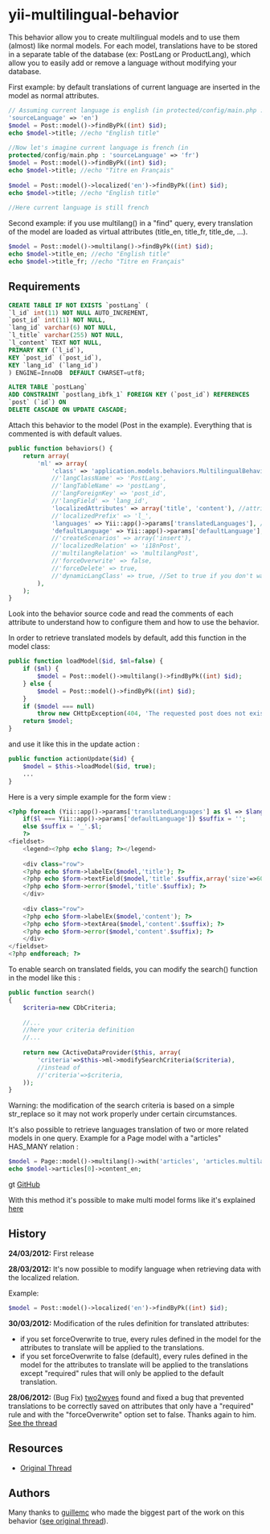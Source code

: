 yii-multilingual-behavior
=========================

This behavior allow you to create multilingual models and to use them
(almost) like normal models. For each model, translations have to be
stored in a separate table of the database (ex: PostLang or
ProductLang), which allow you to easily add or remove a language without
modifying your database.

First example: by default translations of current language are inserted
in the model as normal attributes.

```php
// Assuming current language is english (in protected/config/main.php :
'sourceLanguage' => 'en')
$model = Post::model()->findByPk((int) $id);
echo $model->title; //echo "English title"
 
//Now let's imagine current language is french (in
protected/config/main.php : 'sourceLanguage' => 'fr')
$model = Post::model()->findByPk((int) $id);
echo $model->title; //echo "Titre en Français"
 
$model = Post::model()->localized('en')->findByPk((int) $id);
echo $model->title; //echo "English title"
 
//Here current language is still french
```

Second example: if you use multilang() in a "find" query, every
translation of the model are loaded as virtual attributes (title_en,
title_fr, title_de, ...).

```php
$model = Post::model()->multilang()->findByPk((int) $id);
echo $model->title_en; //echo "English title"
echo $model->title_fr; //echo "Titre en Français"
```

Requirements
------------


```sql
CREATE TABLE IF NOT EXISTS `postLang` (
`l_id` int(11) NOT NULL AUTO_INCREMENT,
`post_id` int(11) NOT NULL,
`lang_id` varchar(6) NOT NULL,
`l_title` varchar(255) NOT NULL,
`l_content` TEXT NOT NULL,
PRIMARY KEY (`l_id`),
KEY `post_id` (`post_id`),
KEY `lang_id` (`lang_id`)
) ENGINE=InnoDB  DEFAULT CHARSET=utf8;

ALTER TABLE `postLang`
ADD CONSTRAINT `postlang_ibfk_1` FOREIGN KEY (`post_id`) REFERENCES
`post` (`id`) ON
DELETE CASCADE ON UPDATE CASCADE;
```

Attach this behavior to the model (Post in the example). Everything that
is commented is with default values.




```php
public function behaviors() {
    return array(
        'ml' => array(
            'class' => 'application.models.behaviors.MultilingualBehavior',
            //'langClassName' => 'PostLang',
            //'langTableName' => 'postLang',
            //'langForeignKey' => 'post_id',
            //'langField' => 'lang_id',
            'localizedAttributes' => array('title', 'content'), //attributes of the model to be translated
            //'localizedPrefix' => 'l_',
            'languages' => Yii::app()->params['translatedLanguages'], // array of your translated languages. Example : array('fr' => 'Français', 'en' => 'English')
            'defaultLanguage' => Yii::app()->params['defaultLanguage'], //your main language. Example : 'fr'
            //'createScenarios' => array('insert'),
            //'localizedRelation' => 'i18nPost',
            //'multilangRelation' => 'multilangPost',
            //'forceOverwrite' => false,
            //'forceDelete' => true, 
            //'dynamicLangClass' => true, //Set to true if you don't want to create a 'PostLang.php' in your models folder
        ),
    );
}
```




Look into the behavior source code and read the comments of each
attribute to understand how to configure them and how to use the
behavior.

In order to retrieve translated models by default, add this function in
the model class:


```php
public function loadModel($id, $ml=false) {
    if ($ml) {
        $model = Post::model()->multilang()->findByPk((int) $id);
    } else {
        $model = Post::model()->findByPk((int) $id);
    }
    if ($model === null)
        throw new CHttpException(404, 'The requested post does not exist.');
    return $model;
}
```


and use it like this in the update action :



```php
public function actionUpdate($id) {
    $model = $this->loadModel($id, true);
    ...
}
```

Here is a very simple example for the form view : 


```php
<?php foreach (Yii::app()->params['translatedLanguages'] as $l => $lang) :
    if($l === Yii::app()->params['defaultLanguage']) $suffix = '';
    else $suffix = '_'.$l;
    ?>
<fieldset>
    <legend><?php echo $lang; ?></legend>
 
    <div class="row">
    <?php echo $form->labelEx($model,'title'); ?>
    <?php echo $form->textField($model,'title'.$suffix,array('size'=>60,'maxlength'=>255)); ?>
    <?php echo $form->error($model,'title'.$suffix); ?>
    </div>
 
    <div class="row">
    <?php echo $form->labelEx($model,'content'); ?>
    <?php echo $form->textArea($model,'content'.$suffix); ?>
    <?php echo $form->error($model,'content'.$suffix); ?>
    </div>
</fieldset>
<?php endforeach; ?>
```


To enable search on translated fields, you can modify the search()
function in the model like this :


```php
public function search()
{
    $criteria=new CDbCriteria;
 
    //...
    //here your criteria definition
    //...
 
    return new CActiveDataProvider($this, array(
        'criteria'=>$this->ml->modifySearchCriteria($criteria),
        //instead of
        //'criteria'=>$criteria,
    ));
}
```

Warning: the modification of the search criteria is based on a simple
str_replace so it may not work properly under certain circumstances.

It's also possible to retrieve languages translation of two or more
related models in one query. Example for a Page model with a "articles"
HAS_MANY relation : 


```php
$model = Page::model()->multilang()->with('articles', 'articles.multilangArticle')->findByPk((int) $id);
echo $model->articles[0]->content_en;
```

gt
[GitHub](http://github.com)

With this method it's possible to make multi model forms like it's
explained [here](http://www.yiiframework.com/wiki/19/how-to-use-a-single-form-to-collect-data-for-two-or-more-models/)

History
-------

**24/03/2012:** First release

**28/03/2012:** It's now possible to modify language when retrieving
data with the localized relation.

Example:


```php
$model = Post::model()->localized('en')->findByPk((int) $id);
```

**30/03/2012:** Modification of the rules definition for translated
attributes:

* if you set forceOverwrite to true, every rules defined in the model
  for the attributes to translate will be applied to the translations.
* if you set forceOverwrite to false (default), every rules defined in
  the model for the attributes to translate will be applied to the
  translations except "required" rules that will only be applied to the
  default translation.


**28/06/2012:** (Bug Fix)
[two2wyes](http://www.yiiframework.com/forum/index.php/topic/4888-multilingual-models/page__view__findpost__p__155755) found and fixed a bug that prevented translations to be correctly saved on attributes that only have a "required" rule and with the "forceOverwrite" option set to false. Thanks again to him. [See the thread](http://www.yiiframework.com/forum/index.php/topic/4888-multilingual-models/page__view__findpost__p__155755)


Resources
---------

* [Original
  Thread](http://www.yiiframework.com/forum/index.php/topic/4888-multilingual-models/)



Authors
-------

Many thanks to [guillemc](http://www.yiiframework.com/user/2677) who made the biggest part of the work on this
behavior ([see original
thread](http://www.yiiframework.com/forum/index.php/topic/4888-multilingual-models/)).



